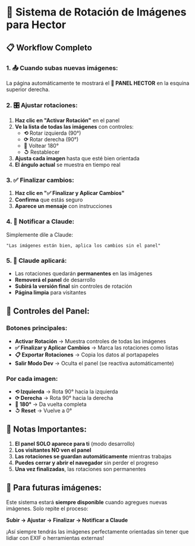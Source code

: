 # 🔄 Sistema de Rotación de Imágenes para Hector

## 📋 Workflow Completo

### 1. 📤 **Cuando subas nuevas imágenes:**

La página automáticamente te mostrará el **🔧 PANEL HECTOR** en la esquina superior derecha.

### 2. 🎛️ **Ajustar rotaciones:**

1. **Haz clic en "Activar Rotación"** en el panel
2. **Ve la lista de todas las imágenes** con controles:
   - **⟲** Rotar izquierda (90°)
   - **⟳** Rotar derecha (90°) 
   - **🔄** Voltear 180°
   - **↺** Restablecer
3. **Ajusta cada imagen** hasta que esté bien orientada
4. **El ángulo actual** se muestra en tiempo real

### 3. ✅ **Finalizar cambios:**

1. **Haz clic en "✅ Finalizar y Aplicar Cambios"**
2. **Confirma** que estás seguro
3. **Aparece un mensaje** con instrucciones

### 4. 🤖 **Notificar a Claude:**

Simplemente dile a Claude:

```
"Las imágenes están bien, aplica los cambios sin el panel"
```

### 5. 🚀 **Claude aplicará:**

- Las rotaciones quedarán **permanentes** en las imágenes
- **Removerá el panel** de desarrollo
- **Subirá la versión final** sin controles de rotación
- **Página limpia** para visitantes

## 🔧 **Controles del Panel:**

### Botones principales:
- **Activar Rotación** → Muestra controles de todas las imágenes
- **✅ Finalizar y Aplicar Cambios** → Marca las rotaciones como listas
- **📋 Exportar Rotaciones** → Copia los datos al portapapeles
- **Salir Modo Dev** → Oculta el panel (se reactiva automáticamente)

### Por cada imagen:
- **⟲ Izquierda** → Rota 90° hacia la izquierda
- **⟳ Derecha** → Rota 90° hacia la derecha
- **🔄 180°** → Da vuelta completa
- **↺ Reset** → Vuelve a 0°

## 📝 **Notas Importantes:**

1. **El panel SOLO aparece para ti** (modo desarrollo)
2. **Los visitantes NO ven el panel** 
3. **Las rotaciones se guardan automáticamente** mientras trabajas
4. **Puedes cerrar y abrir el navegador** sin perder el progreso
5. **Una vez finalizadas**, las rotaciones son permanentes

## 🔄 **Para futuras imágenes:**

Este sistema estará **siempre disponible** cuando agregues nuevas imágenes. Solo repite el proceso:

**Subir → Ajustar → Finalizar → Notificar a Claude**

¡Así siempre tendrás las imágenes perfectamente orientadas sin tener que lidiar con EXIF o herramientas externas!